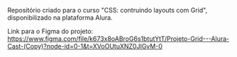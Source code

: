 Repositório criado para o curso "CSS: contruindo layouts com Grid", disponibilizado na plataforma Alura.

Link para o Figma do projeto:
https://www.figma.com/file/k673x8oABroG6s1btutYtT/Projeto-Grid---Alura-Cast-(Copy)?node-id=0-1&t=XVoOUtuXNZ0JIGvM-0